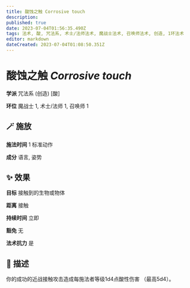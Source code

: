 ```yaml
---
title: 酸蚀之触 Corrosive touch
description: 
published: true
date: 2023-07-04T01:56:35.490Z
tags: 法术, 酸, 咒法系, 术士/法师法术, 魔战士法术, 召唤师法术, 创造, 1环法术
editor: markdown
dateCreated: 2023-07-04T01:08:50.351Z
---
```


# **酸蚀之触** *Corrosive touch*

**学派** 咒法系 (创造) \[酸\] 

**环位** 魔战士 1, 术士/法师 1, 召唤师 1

## 🪄 施放

**施法时间** 1 标准动作

**成分** 语言, 姿势

## ✨ 效果 

**目标** 接触到的生物或物体 

**距离** 接触  

**持续时间** 立即 

**豁免** 无

**法术抗力** 是

## 📖 描述

你的成功的近战接触攻击造成每施法者等级1d4点酸性伤害 （最高5d4）。
    